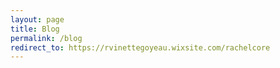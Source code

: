 ```yaml
---
layout: page
title: Blog
permalink: /blog
redirect_to: https://rvinettegoyeau.wixsite.com/rachelcore
---
```

